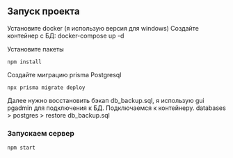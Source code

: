 ## Запуск проекта
Установите docker (я использую версия для windows)
Создайте контейнер с БД:
docker-compose up -d

Установите пакеты
```
npm install
```

Создайте миграцию prisma Postgresql
```
npx prisma migrate deploy
```
Далее нужно восстановить бэкап db_backup.sql, я использую gui pgadmin
для подключения к БД.
Подключаемся к контейнеру.
databases > postgres > restore db_backup.sql

### Запускаем сервер 
```
npm start
```